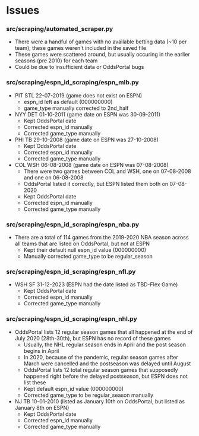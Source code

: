 # Issues

### src/scraping/automated_scraper.py
- There were a handful of games with no available betting data (~10 per team); these games weren't included in the saved file
- These games were scattered around, but usually occuring in the earlier seasons (pre 2010) for each team
- Could be due to insufficient data or OddsPortal bugs

### src/scraping/espn_id_scraping/espn_mlb.py
- PIT STL 22-07-2019 (game does not exist on ESPN)
    - espn_id left as default (000000000)
    - game_type manually corrected to 2nd_half
- NYY DET 01-10-2011 (game date on ESPN was 30-09-2011)
    - Kept OddsPortal date
    - Corrected espn_id manually
    - Corrected game_type manually
- PHI TB 29-10-2008 (game date on ESPN was 27-10-2008)
    - Kept OddsPortal date
    - Corrected espn_id manually
    - Corrected game_type manually
- COL WSH 06-08-2008 (game date on ESPN was 07-08-2008)
    - There were two games between COL and WSH, one on 07-08-2008 and one on 06-08-2008
    - OddsPortal listed it correctly, but ESPN listed them both on 07-08-2020
    - Kept OddsPortal date
    - Corrected espn_id manually
    - Corrected game_type manually

### src/scraping/espn_id_scraping/espn_nba.py
- There are a total of 114 games from the 2019-2020 NBA season across all teams that are listed on OddsPortal, but not at ESPN
    - Kept their default null espn_id value (000000000)
    - Manually corrected game_type to be regular_season

### src/scraping/espn_id_scraping/espn_nfl.py
- WSH SF 31-12-2023 (ESPN had the date listed as TBD-Flex Game)
    - Kept OddsPortal date
    - Corrected espn_id manually
    - Corrected game_type manually

### src/scraping/espn_id_scraping/espn_nhl.py
- OddsPortal lists 12 regular season games that all happened at the end of July 2020 (28th-30th), but ESPN has no record of these games
    - Usually, the NHL regular season ends in April and the post season begins in April
    - In 2020, because of the pandemic, regular season games after March were cancelled and the postseason was delayed until August
    - OddsPortal lists 12 total regular season games that supposedly happened right before the delayed postseason, but ESPN does not list these
    - Kept default espn_id value (000000000)
    - Corrected game_type to be regular_season manually
- NJ TB 10-01-2010 (listed as January 10th on OddsPortal, but listed as January 8th on ESPN)
    - Kept OddsPortal date
    - Corrected espn_id manually
    - Corrected game_type manually

